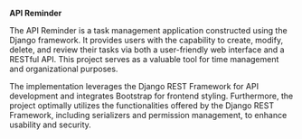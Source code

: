 **API Reminder**

The API Reminder is a task management application constructed using the Django framework. It provides users with the capability to create, modify, delete, and review their tasks via both a user-friendly web interface and a RESTful API. This project serves as a valuable tool for time management and organizational purposes.

The implementation leverages the Django REST Framework for API development and integrates Bootstrap for frontend styling. Furthermore, the project optimally utilizes the functionalities offered by the Django REST Framework, including serializers and permission management, to enhance usability and security.

